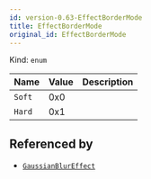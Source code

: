 ```yaml
---
id: version-0.63-EffectBorderMode
title: EffectBorderMode
original_id: EffectBorderMode
---
```


Kind: `enum`

| Name |  Value | Description |
|--|--|--|
|`Soft` | 0x0  |  |
|`Hard` | 0x1  |  |


## Referenced by
- [`GaussianBlurEffect`](GaussianBlurEffect)
